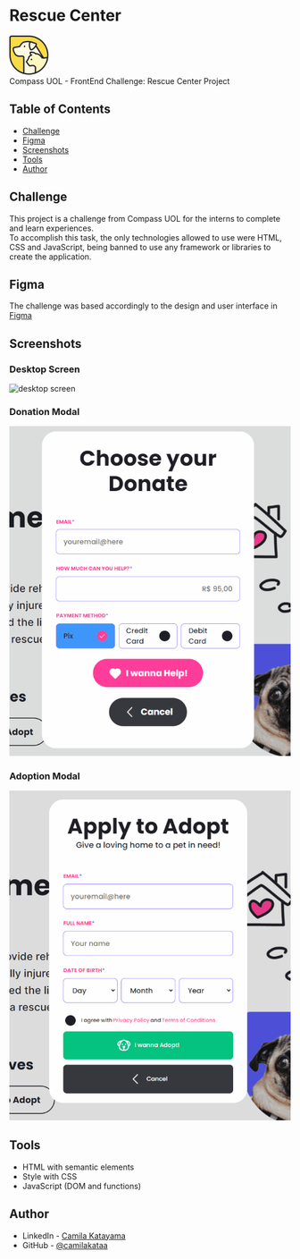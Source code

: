 # Rescue Center

<img width="70px" src="./src/assets/images/Logo.png"><br>
Compass UOL - FrontEnd Challenge: Rescue Center Project<br>


## Table of Contents

- [Challenge](#challenge)
- [Figma](#figma)
- [Screenshots](#screenshots)
- [Tools](#tools)
- [Author](#author)


## Challenge

This project is a challenge from Compass UOL for the interns to complete and learn experiences.<br>
To accomplish this task, the only technologies allowed to use were HTML, CSS and JavaScript, being banned to use any framework or libraries to create the application.


## Figma

The challenge was based accordingly to the design and user interface in [Figma](https://abrupt-sword-b4e.notion.site/Desafio-Semana-4-AWS_FRONTEND_MAI24-ad336ce3d399478aab126561a92fe3a9)

## Screenshots

### Desktop Screen
<img src="./src/assets/images/desktop-screen.gif" alt="desktop screen">

### Donation Modal
<img src="./src/assets/images/donate-modal.gif" alt="donation modal screen">

### Adoption Modal
<img src="./src/assets/images/adopt-modal.gif" alt="adoption modal screen">

## Tools

- HTML with semantic elements
- Style with CSS
- JavaScript (DOM and functions)

## Author

- LinkedIn - [Camila Katayama](https://www.linkedin.com/in/camila-katayama-ab1a42153/)
- GitHub - [@camilakataa](https://github.com/camilakataa)


